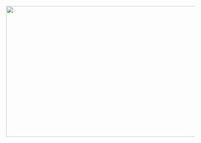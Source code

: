 <p align="center">
  <img src="https://cilab.gsfc.nasa.gov/vis/a010000/a013300/a013326/BH_AccretionDisk_Sim_Stationary.gif" width="550" height="350">
</p>

<!-- ![Arman's GitHub Stats](https://github-readme-stats.vercel.app/api?&username=seVenVo1d&hide_border=true&title_color=ffffff&text_color=d6d6d6&border_radius=8&show_icons=true&icon_color=FAC8C7&bg_color=0,c33764,1d2671&count_private=true&include_all_commits=true) -->
